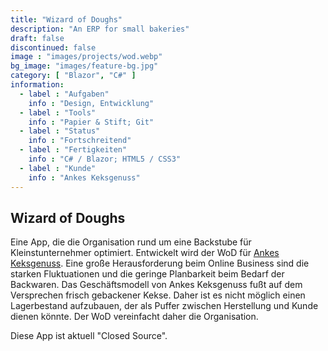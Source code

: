 ```yaml
---
title: "Wizard of Doughs"
description: "An ERP for small bakeries"
draft: false
discontinued: false
image : "images/projects/wod.webp"
bg_image: "images/feature-bg.jpg"
category: [ "Blazor", "C#" ]
information:
  - label : "Aufgaben"
    info : "Design, Entwicklung"
  - label : "Tools"
    info : "Papier & Stift; Git"
  - label : "Status"
    info : "Fortschreitend"
  - label : "Fertigkeiten"
    info : "C# / Blazor; HTML5 / CSS3"
  - label : "Kunde"
    info : "Ankes Keksgenuss"
---
```


## Wizard of Doughs

Eine App, die die Organisation rund um eine Backstube für Kleinstunternehmer optimiert. Entwickelt wird der WoD für [Ankes Keksgenuss](https://keksgenuss.de). Eine große Herausforderung beim Online Business sind die starken Fluktuationen und die geringe Planbarkeit beim Bedarf der Backwaren. Das Geschäftsmodell von Ankes Keksgenuss fußt auf dem Versprechen frisch gebackener Kekse. Daher ist es nicht möglich einen Lagerbestand aufzubauen, der als Puffer zwischen Herstellung und Kunde dienen könnte. Der WoD vereinfacht daher die Organisation.

Diese App ist aktuell "Closed Source".


